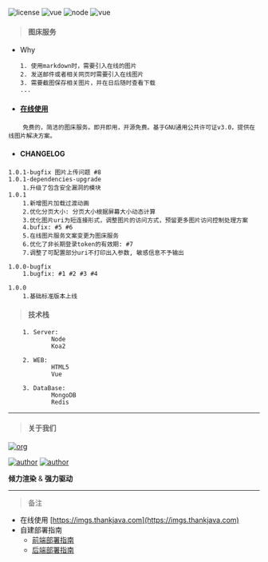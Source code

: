 ![license](https://img.shields.io/badge/license-GNU-100000.svg)
![vue](https://img.shields.io/badge/>-vue-lightred.svg)
![node](https://img.shields.io/badge/>-nodejs-green.svg)
![vue](https://img.shields.io/badge/>-koa2-blue.svg)

> #### 图床服务

- Why

    ```
    1. 使用markdown时，需要引入在线的图片
    2. 发送邮件或者相关网页时需要引入在线图片
    3. 需要截图保存相关图片，并在日后随时查看下载
    ...
    ```

- #### [在线使用](https://imgs.thankjava.com)
```
    免费的，简洁的图床服务。即开即用，开源免费。基于GNU通用公共许可证v3.0，提供在线图片解决方案。
```

- #### CHANGELOG
```
1.0.1-bugfix 图片上传问题 #8
1.0.1-dependencies-upgrade
    1.升级了包含安全漏洞的模块
1.0.1
    1.新增图片加载过渡动画
    2.优化分页大小: 分页大小根据屏幕大小动态计算
    3.优化图片uri为短连接形式，调整图片的访问方式，预留更多图片访问控制处理方案
    4.bufix: #5 #6
    5.在线图片服务文案变更为图床服务
    6.优化了非长期登录token的有效期: #7
    7.调整了可配置部分uri不打印出入参数, 敏感信息不予输出

1.0.0-bugfix
    1.bugfix: #1 #2 #3 #4

1.0.0
    1.基础标准版本上线
```

> #### 技术栈
```
    1. Server:
            Node
            Koa2
            
    2. WEB:
            HTML5
            Vue
            
    3. DataBase:
            MongoDB
            Redis
```
---    
> #### 关于我们

[![org](https://img.shields.io/badge/org-@LazyKoala-yellow.svg)](https://github.com/lazy-koala/)

[![author](https://img.shields.io/badge/author-@qazyuan-blue.svg)](https://github.com/qazyuan/) [![author](https://img.shields.io/badge/author-@thankjava-blue.svg)](https://github.com/thankjava/)

**倾力渲染** & **强力驱动**

---
> 备注
- 在线使用 [https://imgs.thankjava.com](https://imgs.thankjava.com)
- 自建部署指南
    - [前端部署指南](https://github.com/lazy-koala/imgs-upload-srv/blob/master/doc/deploy-web.md)
    - [后端部署指南](https://github.com/lazy-koala/imgs-upload-srv/blob/master/doc/deploy-srv.md)

